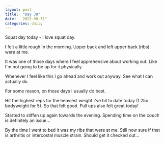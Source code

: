 ```yaml
---
layout: post
title:  "Day 38"
date:   2022-08-31"
categories: daily
---
```

Squat day today - I love squat day. 

I felt a little rough in the morning. Upper back and left upper back (ribs) were at me. 

It was one of those days where I feel apprehensive about working out. Like I'm not going to be up for it physically.

Whenever I feel like this I go ahead and work out anyway. See what I can actually do.

For some reason, on those days I usually do best.

Hit the highest reps for the heaviest weight I've hit to date today (1.25x bodyweight for 5). So that felt good. Pull ups also felt great today!

Started to stiffen up again towards the evening. Spending time on the couch is definitely an issue...

By the time I went to bed it was my ribs that were at me. Still now sure if that is arthritis or intercostal muscle strain. Should get it checked out...